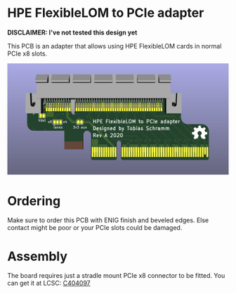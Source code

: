 HPE FlexibleLOM to PCIe adapter
===============================

**DISCLAIMER: I've not tested this design yet**

This PCB is an adapter that allows using HPE FlexibleLOM cards in normal
PCIe x8 slots.

![PCB top](/assets/HPE_FlexibleLOM_adapter_x8_top.png)

# Ordering

Make sure to order this PCB with ENIG finish and beveled edges. Else contact
might be poor or your PCIe slots could be damaged.

# Assembly

The board requires just a stradle mount PCIe x8 connector to be fitted.
You can get it at LCSC: [C404097](https://lcsc.com/product-detail/Card-Edge-Connectors_UMAX-3126-10102T_C404097.html)
